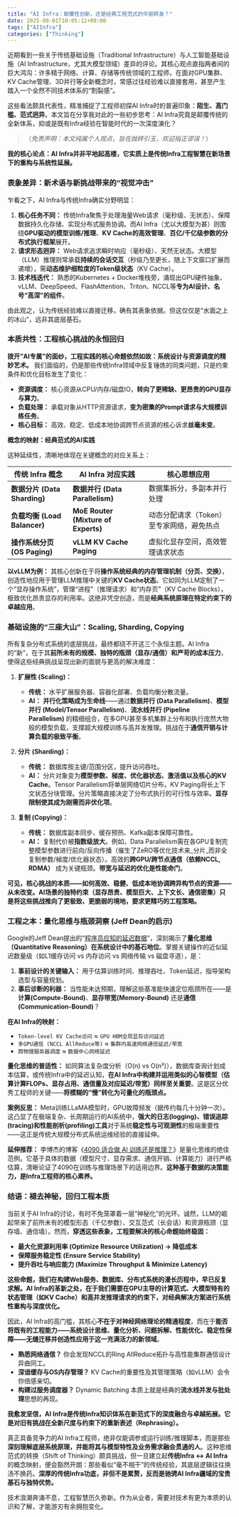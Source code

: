 ```yaml
---
title: "AI Infra：颠覆性创新，还是经典工程范式的华丽转身？"
date: 2025-08-01T10:05:12+08:00
tags: ["AIInfra"]
categories: ["Thinking"]
---
```


近期看到一些关于传统基础设施（Traditional Infrastructure）与人工智能基础设施（AI Infrastructure，尤其大模型领域）差异的评论。其核心观点直指两者间的巨大鸿沟：许多精于网络、计算、存储等传统领域的工程师，在面对GPU集群、KV Cache管理、3D并行等全新概念时，常感过往经验难以直接套用，甚至产生踏入一个全然不同技术体系的“割裂感”。

这些看法颇具代表性，精准捕捉了工程师初探AI Infra时的普遍印象：**陌生、高门槛、范式迥异**。本文旨在分享我对此的一些初步思考：AI Infra究竟是颠覆传统的全新体系，抑或是既有Infra经验在智能时代的一次深度演化？

>（_免责声明：本文纯属个人观点，旨在抛砖引玉，欢迎指正谬误！_）

**我的核心论点：AI Infra并非平地起高楼，它实质上是传统Infra工程智慧在新场景下的重构与系统性延展。**

### 表象差异：新术语与新挑战带来的“视觉冲击”

乍看之下，AI Infra与传统Infra确实分野明显：

1. **核心任务不同：** 传统Infra聚焦于处理海量Web请求（毫秒级、无状态）、保障数据持久化存储、实现分布式服务协调。而AI Infra（尤以大模型为甚）则围绕**GPU驱动的模型训练/推理**、**KV Cache的高效管理**、**百亿/千亿级参数的分布式执行框架**展开。
2. **请求形态迥异：** Web请求追求瞬时响应（毫秒级）、天然无状态。大模型（LLM）推理则常承载**持续的会话交互**（秒级乃至更长，随上下文窗口扩展而递增），需**动态维护细粒度的Token级状态**（KV Cache）。
3. **技术栈迭代：** 熟悉的Kubernetes + Docker堆栈旁，涌现出GPU硬件抽象、vLLM、DeepSpeed、FlashAttention、Triton、NCCL等**专为AI设计、名号“高深”的组件**。

由此观之，认为传统经验难以直接迁移，确有其表象依据。但这仅仅是“水面之上的冰山”，远非其底层基石。

### 本质共性：工程核心挑战的永恒回归

**拨开“AI专属”的面纱，工程实践的核心命题依然如故：系统设计与资源调度的精妙艺术。** 我们面临的，仍是那些传统Infra领域中反复锤炼的同类问题，只是约束条件和优化目标发生了变化：

- **资源调度：** 核心资源从CPU/内存/磁盘IO，**转向了更稀缺、更昂贵的GPU显存与算力**。
- **负载处理：** 承载对象从HTTP资源请求，**变为密集的Prompt请求与大规模训练任务**。
- **核心目标：** 高效、稳定、低成本地协调跨节点资源的核心诉求**丝毫未变**。

**概念的映射：经典范式的AI实践**

这种延续性，清晰地体现在关键概念的对应关系上：

|传统 Infra 概念|AI Infra 对应实践|核心思想应用|
|---|---|---|
|**数据分片 (Data Sharding)**|**数据并行 (Data Parallelism)**|数据集拆分，多副本并行处理|
|**负载均衡 (Load Balancer)**|**MoE Router (Mixture of Experts)**|动态分配请求（Token）至专家网络，避免热点|
|**操作系统分页 (OS Paging)**|**vLLM KV Cache Paging**|虚拟化显存空间，高效管理请求状态|

**以vLLM为例：** 其核心创新在于将**操作系统经典的内存管理机制（分页、交换）**，创造性地应用于管理LLM推理中关键的**KV Cache状态**。它如同为LLM定制了一个“显存操作系统”，管理“进程”（推理请求）和“内存页”（KV Cache Blocks），极致优化昂贵显存的利用率。这绝非凭空创造，而是**经典系统原理在特定约束下的卓越应用**。

### 基础设施的“三座大山”：Scaling, Sharding, Copying

所有复杂分布式系统的底层挑战，最终都绕不开这三个永恒主题。AI Infra的“新”，在于其**前所未有的规模、独特的瓶颈（显存/通信）和严苛的成本压力**，使得这些经典挑战呈现出新的面貌与更高的解决难度：

1. **扩展性 (Scaling)：**
    
    - **传统：** 水平扩展服务器、容器化部署、负载均衡分散流量。
    - **AI：** **并行化策略成为生命线**——通过**数据并行 (Data Parallelism)**、**模型并行 (Model/Tensor Parallelism)**、**流水线并行 (Pipeline Parallelism)** 的精细组合，在多GPU甚至多机集群上分布和执行庞然大物般的模型负载，支撑超大规模训练与高并发推理。挑战在于**通信开销与计算负载的极致平衡**。
2. **分片 (Sharding)：**
    
    - **传统：** 数据库按主键/范围分区，提升访问吞吐。
    - **AI：** 分片对象变为**模型参数、梯度、优化器状态、激活值以及核心的KV Cache**。Tensor Parallelism将单层网络切片分布，KV Paging将长上下文状态分块管理。分片策略直接决定了分布式执行的可行性与效率。**显存限制使其成为刚需而非优化项**。
3. **复制 (Copying)：**
    
    - **传统：** 数据库副本同步、缓存预热、Kafka副本保障可靠性。
    - **AI：** 复制代价被**指数级放大**。例如，Data Parallelism需在各GPU复制完整模型参数进行前向/反向传播（催生了ZeRO等优化技术来_分片_而非全复制参数/梯度/优化器状态）。高效的**跨GPU/跨节点通信（依赖NCCL, RDMA）** 成为关键瓶颈。**带宽与延迟的优化是性能命门**。

**可见，核心挑战的本质——如何高效、稳健、低成本地协调跨异构节点的资源——从未改变。AI场景的独特约束（显存昂贵、模型巨大、上下文长、通信密集）只是将这些挑战推向了更极致、更脆弱的境地，要求更精巧的工程策略。**

### 工程之本：量化思维与瓶颈洞察 (Jeff Dean的启示)

Google的Jeff Dean提出的“[程序员应知的延迟数据](https://gist.github.com/jboner/2841832)”，深刻揭示了**量化思维（Quantitative Reasoning）在系统设计中的基石地位**。掌握关键操作的近似延迟数量级（如L1缓存访问 vs 内存访问 vs 网络传输 vs 磁盘寻道），是：

1. **事前设计的关键输入：** 用于估算训练时间、推理吞吐、Token延迟，指导架构选型与容量规划。
2. **事后诊断的利器：** 当性能未达预期，理解这些基准能快速定位瓶颈所在——是**计算(Compute-Bound)**、**显存带宽(Memory-Bound)** 还是**通信(Communication-Bound)**？

**在AI Infra的映射：**

- `Token-level KV Cache访问` ≈ `GPU HBM全局显存访问延迟`
- `多GPU通信 (NCCL AllReduce等)` ≈ `集群内高速网络通信延迟/带宽`
- `跨物理服务器调度` ≈ `数据中心网络延迟`

**量化思维的普适性：** 如同算法复杂度分析（O(n) vs O(n²)），数据库查询计划成本估算，或传统Infra中的延迟认知，**在AI Infra中构建并运用类似的心智模型（估算计算FLOPs、显存占用、通信量及对应延迟/带宽）同样至关重要**。这是区分优秀工程师的关键——**将模糊的“慢”转化为可量化的瓶颈点。**

**案例反思：** Meta训练LLaMA模型时，GPU故障频发（据传约每几十分钟一次）。这凸显了在极端复杂、长周期运行的AI系统中，**强大的日志(logging)、错误追踪(tracing)和性能剖析(profiling)工具**对于系统**稳定性与可观测性**的极端重要性——这正是传统大规模分布式系统运维经验的直接延伸。

**延伸推荐：** 李博杰的博客《[4090 适合做 AI 训练还是推理？](https://zhuanlan.zhihu.com/p/655402388)》是量化思维的绝佳范例。它基于具体的数据（模型尺寸、显存需求、通信开销、计算能力）进行严格估算，清晰论证了4090在训练与推理场景下的适用边界。**这种基于数据的决策能力，是Infra工程师的核心素养。**

### 结语：褪去神秘，回归工程本质

当前关于AI Infra的讨论，有时不免笼罩着一层“神秘化”的光环。诚然，LLM的崛起带来了前所未有的模型形态（千亿参数）、交互范式（长会话）和资源瓶颈（显存墙、通信墙）。然而，**穿透这些表象，工程要解决的核心命题始终稳固：**

- **最大化资源利用率 (Optimize Resource Utilization) -> 降低成本**
- **保障服务稳定性 (Ensure Service Stability)**
- **提升吞吐与响应能力 (Maximize Throughput & Minimize Latency)**

**这些命题，我们在构建Web服务、数据库、分布式系统的漫长历程中，早已反复求解。AI Infra的革新之处，在于我们需要在GPU主导的计算范式、大模型特有的状态管理（如KV Cache）和高并发推理请求的约束下，对经典解决方案进行系统性重构与深度优化。**

因此，AI Infra的高门槛，其核心**不在于对神经网络理论的精通程度**，而在于**能否将既有的工程能力——系统设计思维、量化分析、问题拆解、性能优化、稳定性保障——无缝迁移并创造性应用于这一充满活力的新领域**。

- **熟悉网络通信？** 你会发现NCCL的Ring AllReduce拓扑与高性能集群通信设计异曲同工。
- **深谙缓存与OS内存管理？** KV Cache的重要性及其管理策略（如vLLM）会令你倍感亲切。
- **构建过服务调度器？** Dynamic Batching 本质上就是经典的**流水线并发与批处理**思想的再现。

**我愈发坚信，AI Infra是传统Infra知识体系在新范式下的深度融合与卓越拓展。它是对旧有挑战在全新尺度与约束下的重新表述（Rephrasing）。**

真正具备竞争力的AI Infra工程师，绝非仅能调参或运行训练/推理脚本，而是那些**深刻理解底层系统原理，并能将其与模型特性及业务需求融会贯通的人**。这种思维范式的转换（Shift of Thinking）颇具挑战，但一旦建立起**传统Infra <-> AI Infra** 的概念映射，便会豁然开朗：那些看似“毫不相干”的传统经验，其底层逻辑往往换汤不换药。**深厚的传统Infra功底，非但不是累赘，反而是驰骋AI Infra疆域的宝贵基石与独特优势。**

技术浪潮奔涌不息，工程智慧历久弥新。作为从业者，需要对技术有更为本质的认识和了解，才能游刃有余拥抱变化。